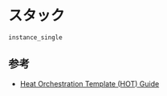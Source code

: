# スタック

```{toctree}
instance_single
```

## 参考

- [Heat Orchestration Template (HOT) Guide](https://docs.openstack.org/heat/2024.1/template_guide/index.html)
